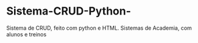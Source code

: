 # Sistema-CRUD-Python-
Sistema de CRUD, feito com python e HTML. Sistemas de Academia, com alunos e treinos
